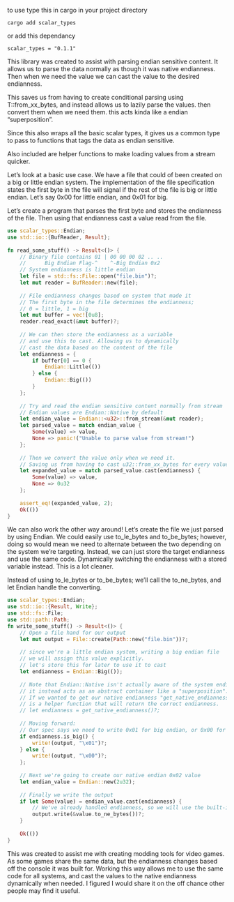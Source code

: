 to use type this in cargo in your project directory
```
cargo add scalar_types
```
or add this dependancy
```
scalar_types = "0.1.1"
```

This library was created to assist with parsing endian sensitive content. It allows us to parse the data normally as though it was native endianness. Then when we need the value we can cast the value to the desired endianness.

This saves us from having to create conditional parsing using T::from_xx_bytes, and instead allows us to lazily parse the values. then convert them when we need them. this acts kinda like a endian “superposition”.

Since this also wraps all the basic scalar types, it gives us a common type to pass to functions that tags the data as endian sensitive.

Also included are helper functions to make loading values from a stream quicker.

Let’s look at a basic use case. We have a file that could of been created on a big or little endian system. The implementation of the file specification states the first byte in the file will signal if the rest of the file is big or little endian. Let’s say 0x00 for little endian, and 0x01 for big.

Let’s create a program that parses the first byte and stores the endianness of the file. Then using that endianness cast a value read from the file.
```Rust
use scalar_types::Endian;
use std::io::{BufReader, Result};
  
fn read_some_stuff() -> Result<()> {
    // Binary file contains 01 | 00 00 00 02 .. ..
    //      Big Endian Flag-^    ^-Big Endian 0x2
    // System endianness is little endian
    let file = std::fs::File::open("file.bin")?;
    let mut reader = BufReader::new(file);
 
    // File endianness changes based on system that made it
    // The first byte in the file determines the endianness; 
    // 0 = little, 1 = big
    let mut buffer = vec![0u8];
    reader.read_exact(&mut buffer)?;
 
    // We can then store the endianness as a variable
    // and use this to cast. Allowing us to dynamically
    // cast the data based on the content of the file
    let endianness = {
        if buffer[0] == 0 { 
            Endian::Little(()) 
        } else { 
            Endian::Big(()) 
        }
    };
 
    // Try and read the endian sensitive content normally from stream
    // Endian values are Endian::Native by default
    let endian_value = Endian::<u32>::from_stream(&mut reader);
    let parsed_value = match endian_value {
        Some(value) => value,
        None => panic!("Unable to parse value from stream!")
    };
 
    // Then we convert the value only when we need it.
    // Saving us from having to cast u32::from_xx_bytes for every value
    let expanded_value = match parsed_value.cast(endianness) {
        Some(value) => value,
        None => 0u32
    };
 
    assert_eq!(expanded_value, 2);
    Ok(())
}
```
We can also work the other way around! Let’s create the file we just parsed by using Endian. We could easily use to_le_bytes and to_be_bytes; however, doing so would mean we need to alternate between the two depending on the system we’re targeting. Instead, we can just store the target endianness and use the same code. Dynamically switching the endianness with a stored variable instead. This is a lot cleaner.

Instead of using to_le_bytes or to_be_bytes; we’ll call the to_ne_bytes, and let Endian handle the converting.
```Rust
use scalar_types::Endian;
use std::io::{Result, Write};
use std::fs::File;
use std::path::Path;
fn write_some_stuff() -> Result<()> {
    // Open a file hand for our output
    let mut output = File::create(Path::new("file.bin"))?;
 
    // since we're a little endian system, writing a big endian file
    // we will assign this value explicitly.
    // let's store this for later to use it to cast
    let endianness = Endian::Big(());
 
    // Note that Endian::Native isn't actually aware of the system endianness,
    // it instead acts as an abstract container like a "superposition". 
    // If we wanted to get our native endianness "get_native_endianness()"
    // is a helper function that will return the correct endianness.
    // let endianness = get_native_endianness()?;
 
    // Moving forward:
    // Our spec says we need to write 0x01 for big endian, or 0x00 for little.
    if endianness.is_big() {
        write!(output, "\x01")?;
    } else {
        write!(output, "\x00")?;
    };
 
    // Next we're going to create our native endian 0x02 value
    let endian_value = Endian::new(2u32);
 
    // Finally we write the output
    if let Some(value) = endian_value.cast(endianness) {
        // We've already handled endianness, so we will use the built-in to_ne_bytes function
        output.write(&value.to_ne_bytes())?;
    }
 
    Ok(())
}
```
This was created to assist me with creating modding tools for video games. As some games share the same data, but the endianness changes based off the console it was built for. Working this way allows me to use the same code for all systems, and cast the values to the native endianness dynamically when needed. I figured I would share it on the off chance other people may find it useful.
